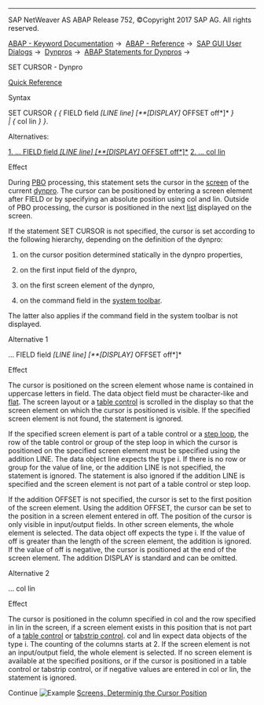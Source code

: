   

* * *

SAP NetWeaver AS ABAP Release 752, ©Copyright 2017 SAP AG. All rights reserved.

[ABAP - Keyword Documentation](javascript:call_link\('abenabap.htm'\)) →  [ABAP - Reference](javascript:call_link\('abenabap_reference.htm'\)) →  [SAP GUI User Dialogs](javascript:call_link\('abenabap_screens.htm'\)) →  [Dynpros](javascript:call_link\('abenabap_dynpros.htm'\)) →  [ABAP Statements for Dynpros](javascript:call_link\('abenabap_dynpros_abap_statements.htm'\)) → 

SET CURSOR - Dynpro

[Quick Reference](javascript:call_link\('abapset_cursor_shortref.htm'\))

Syntax

SET CURSOR *{* *{* FIELD field *\[*LINE line*\]* *\[**\[*DISPLAY*\]* OFFSET off*\]* *}*
           *|* *{* col lin *}* *}*.

Alternatives:

[1\. ... FIELD field *\[*LINE line*\]* *\[**\[*DISPLAY*\]* OFFSET off*\]*](#!ABAP_ALTERNATIVE_1@1@)
[2\. ... col lin](#!ABAP_ALTERNATIVE_2@2@)

Effect

During [PBO](javascript:call_link\('abenpbo_glosry.htm'\) "Glossary Entry") processing, this statement sets the cursor in the [screen](javascript:call_link\('abenscreen_glosry.htm'\) "Glossary Entry") of the current [dynpro](javascript:call_link\('abendynpro_glosry.htm'\) "Glossary Entry"). The cursor can be positioned by entering a screen element after FIELD or by specifying an absolute position using col and lin. Outside of PBO processing, the cursor is positioned in the next [list](javascript:call_link\('abapset_cursor_list.htm'\)) displayed on the screen.

If the statement SET CURSOR is not specified, the cursor is set according to the following hierarchy, depending on the definition of the dynpro:

1.  on the cursor position determined statically in the dynpro properties,
    
2.  on the first input field of the dynpro,
    
3.  on the first screen element of the dynpro,
    
4.  on the command field in the [system toolbar](javascript:call_link\('abenstandard_toolbar_glosry.htm'\) "Glossary Entry").
    

The latter also applies if the command field in the system toolbar is not displayed.

Alternative 1

... FIELD field *\[*LINE line*\]* *\[**\[*DISPLAY*\]* OFFSET off*\]*

Effect

The cursor is positioned on the screen element whose name is contained in uppercase letters in field. The data object field must be character-like and [flat](javascript:call_link\('abenflat_glosry.htm'\) "Glossary Entry"). The screen layout or a [table control](javascript:call_link\('abentable_control_glosry.htm'\) "Glossary Entry") is scrolled in the display so that the screen element on which the cursor is positioned is visible. If the specified screen element is not found, the statement is ignored.

If the specified screen element is part of a table control or a [step loop](javascript:call_link\('abenstep_loop_glosry.htm'\) "Glossary Entry"), the row of the table control or group of the step loop in which the cursor is positioned on the specified screen element must be specified using the addition LINE. The data object line expects the type i. If there is no row or group for the value of line, or the addition LINE is not specified, the statement is ignored. The statement is also ignored if the addition LINE is specified and the screen element is not part of a table control or step loop.

If the addition OFFSET is not specified, the cursor is set to the first position of the screen element. Using the addition OFFSET, the cursor can be set to the position in a screen element entered in off. The position of the cursor is only visible in input/output fields. In other screen elements, the whole element is selected. The data object off expects the type i. If the value of off is greater than the length of the screen element, the addition is ignored. If the value of off is negative, the cursor is positioned at the end of the screen element. The addition DISPLAY is standard and can be omitted.

Alternative 2

... col lin

Effect

The cursor is positioned in the column specified in col and the row specified in lin in the screen, if a screen element exists in this position that is not part of a [table control](javascript:call_link\('abentable_control_glosry.htm'\) "Glossary Entry") or [tabstrip control](javascript:call_link\('abentabstrip_control_glosry.htm'\) "Glossary Entry"). col and lin expect data objects of the type i. The counting of the columns starts at 2. If the screen element is not an input/output field, the whole element is selected. If no screen element is available at the specified positions, or if the cursor is positioned in a table control or tabstrip control, or if negative values are entered in col or lin, the statement is ignored.

Continue
![Example](exa.gif "Example") [Screens, Determinig the Cursor Position](javascript:call_link\('abendynpro_set_cursor_abexa.htm'\))